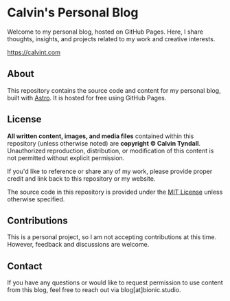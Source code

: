 # Calvin's Personal Blog

Welcome to my personal blog, hosted on GitHub Pages. Here, I share thoughts, insights, and projects related to my work and creative interests.

https://calvint.com

## About

This repository contains the source code and content for my personal blog, built with [Astro](https://astro.build). It is hosted for free using GitHub Pages.

## License

**All written content, images, and media files** contained within this repository (unless otherwise noted) are **copyright © Calvin Tyndall**. Unauthorized reproduction, distribution, or modification of this content is not permitted without explicit permission.

If you'd like to reference or share any of my work, please provide proper credit and link back to this repository or my website.

The source code in this repository is provided under the [MIT License](https://github.com/withastro/astro/blob/main/LICENSE) unless otherwise specified.

## Contributions

This is a personal project, so I am not accepting contributions at this time. However, feedback and discussions are welcome.

## Contact

If you have any questions or would like to request permission to use content from this blog, feel free to reach out via blog[at]bionic.studio.
